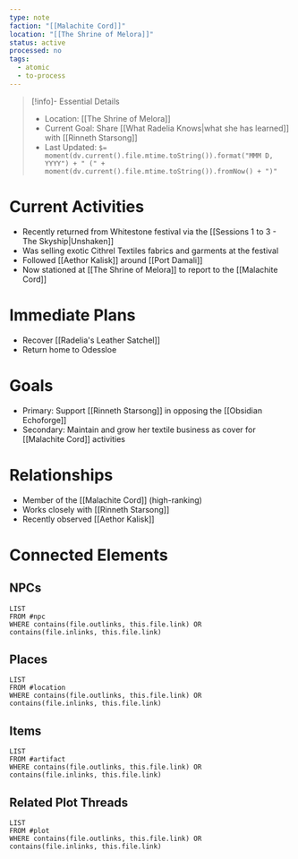 ```yaml
---
type: note
faction: "[[Malachite Cord]]"
location: "[[The Shrine of Melora]]"
status: active
processed: no
tags:
  - atomic
  - to-process
---
```


> [!info]- Essential Details
> - Location: [[The Shrine of Melora]]
> - Current Goal: Share [[What Radelia Knows|what she has learned]] with [[Rinneth Starsong]]
> - Last Updated: `$= moment(dv.current().file.mtime.toString()).format("MMM D, YYYY") + " (" + moment(dv.current().file.mtime.toString()).fromNow() + ")"`

# Current Activities
- Recently returned from Whitestone festival via the [[Sessions 1 to 3 - The Skyship|Unshaken]]
- Was selling exotic Cithrel Textiles fabrics and garments at the festival
- Followed [[Aethor Kalisk]] around [[Port Damali]]
- Now stationed at [[The Shrine of Melora]] to report to the [[Malachite Cord]]

# Immediate Plans
- Recover [[Radelia's Leather Satchel]]
- Return home to Odessloe

# Goals
- Primary: Support [[Rinneth Starsong]] in opposing the [[Obsidian Echoforge]]
- Secondary: Maintain and grow her textile business as cover for [[Malachite Cord]] activities

# Relationships
- Member of the [[Malachite Cord]] (high-ranking)
- Works closely with [[Rinneth Starsong]]
- Recently observed [[Aethor Kalisk]]

# Connected Elements
## NPCs
```dataview
LIST
FROM #npc
WHERE contains(file.outlinks, this.file.link) OR contains(file.inlinks, this.file.link)
```
## Places
```dataview
LIST
FROM #location
WHERE contains(file.outlinks, this.file.link) OR contains(file.inlinks, this.file.link)
```
## Items
```dataview
LIST
FROM #artifact 
WHERE contains(file.outlinks, this.file.link) OR contains(file.inlinks, this.file.link)
```
## Related Plot Threads
```dataview
LIST
FROM #plot 
WHERE contains(file.outlinks, this.file.link) OR contains(file.inlinks, this.file.link)
```